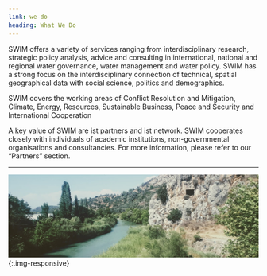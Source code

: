 ```yaml
---
link: we-do
heading: What We Do
---
```


SWIM offers a variety of services ranging from interdisciplinary research, strategic policy analysis, advice and consulting in international, national and regional water governance, water management and water policy. SWIM has a strong focus on the interdisciplinary connection of technical, spatial geographical data with social science, politics and demographics. 

SWIM covers the working areas of Conflict Resolution and Mitigation,  Climate, Energy, Resources, Sustainable Business, Peace and Security and International Cooperation 

A key value of SWIM are ist partners and ist network. SWIM cooperates closely with individuals of academic institutions, non-governmental organisations and consultancies. For more information, please refer to our “Partners” section.

---

![another image](/assets/images/banner2.jpeg){:.img-responsive}
